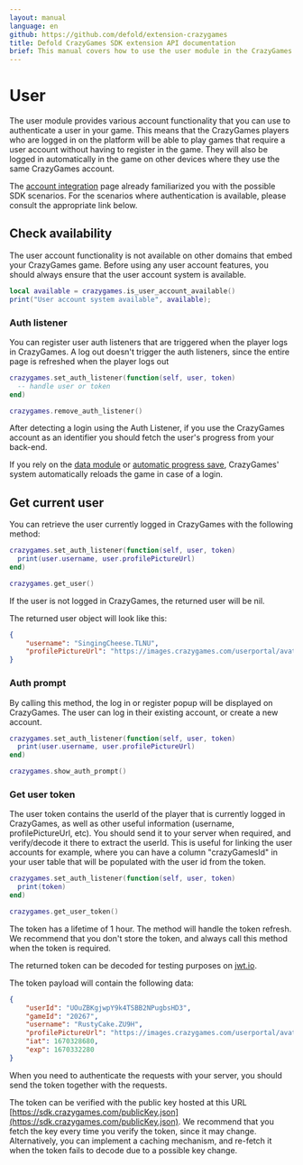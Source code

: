 ```yaml
---
layout: manual
language: en
github: https://github.com/defold/extension-crazygames
title: Defold CrazyGames SDK extension API documentation
brief: This manual covers how to use the user module in the CrazyGames SDK in Defold.
---
```


# User

The user module provides various account functionality that you can use to authenticate a user in your game. This means that the CrazyGames players who are logged in on the platform will be able to play games that require a user account without having to register in the game. They will also be logged in automatically in the game on other devices where they use the same CrazyGames account.

The [account integration](https://docs.crazygames.com/requirements/account-integration/) page already familiarized you with the possible SDK scenarios. For the scenarios where authentication is available, please consult the appropriate link below.


## Check availability

The user account functionality is not available on other domains that embed your CrazyGames game. Before using any user account features, you should always ensure that the user account system is available.

```lua
local available = crazygames.is_user_account_available()
print("User account system available", available);
```


### Auth listener

You can register user auth listeners that are triggered when the player logs in CrazyGames. A log out doesn't trigger the auth listeners, since the entire page is refreshed when the player logs out

```lua
crazygames.set_auth_listener(function(self, user, token)
  -- handle user or token
end)

crazygames.remove_auth_listener()
```

After detecting a login using the Auth Listener, if you use the CrazyGames account as an identifier you should fetch the user's progress from your back-end.

If you rely on the [data module](data) or [automatic progress save](https://docs.crazygames.com/other/aps/), CrazyGames' system automatically reloads the game in case of a login.


## Get current user

You can retrieve the user currently logged in CrazyGames with the following method:

```lua
crazygames.set_auth_listener(function(self, user, token)
  print(user.username, user.profilePictureUrl)
end)

crazygames.get_user()
```

If the user is not logged in CrazyGames, the returned user will be nil.

The returned user object will look like this:

```json
{
    "username": "SingingCheese.TLNU",
    "profilePictureUrl": "https://images.crazygames.com/userportal/avatars/4.png"
}
```


### Auth prompt

By calling this method, the log in or register popup will be displayed on CrazyGames. The user can log in their existing account, or create a new account.

```lua
crazygames.set_auth_listener(function(self, user, token)
  print(user.username, user.profilePictureUrl)
end)

crazygames.show_auth_prompt()
```


### Get user token

The user token contains the userId of the player that is currently logged in CrazyGames, as well as other useful information (username, profilePictureUrl, etc). You should send it to your server when required, and verify/decode it there to extract the userId. This is useful for linking the user accounts for example, where you can have a column "crazyGamesId" in your user table that will be populated with the user id from the token.

```lua
crazygames.set_auth_listener(function(self, user, token)
  print(token)
end)

crazygames.get_user_token()
```

The token has a lifetime of 1 hour. The method will handle the token refresh. We recommend that you don't store the token, and always call this method when the token is required.


The returned token can be decoded for testing purposes on [jwt.io](https://jwt.io/).

The token payload will contain the following data:

```json
{
    "userId": "UOuZBKgjwpY9k4TSBB2NPugbsHD3",
    "gameId": "20267",
    "username": "RustyCake.ZU9H",
    "profilePictureUrl": "https://images.crazygames.com/userportal/avatars/16.png",
    "iat": 1670328680,
    "exp": 1670332280
}
```

When you need to authenticate the requests with your server, you should send the token together with the requests.

The token can be verified with the public key hosted at this URL [https://sdk.crazygames.com/publicKey.json](https://sdk.crazygames.com/publicKey.json). We recommend that you fetch the key every time you verify the token, since it may change. Alternatively, you can implement a caching mechanism, and re-fetch it when the token fails to decode due to a possible key change.

